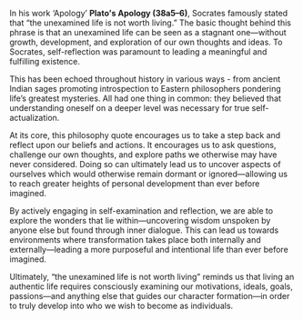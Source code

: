 In his work ‘Apology’ **Plato's Apology (38a5–6)**, Socrates famously stated that “the unexamined life is not worth living.” The basic thought behind this phrase is that an unexamined life can be seen as a stagnant one—without growth, development, and exploration of our own thoughts and ideas. To Socrates, self-reflection was paramount to leading a meaningful and fulfilling existence.

This has been echoed throughout history in various ways - from ancient Indian sages promoting introspection to Eastern philosophers pondering life’s greatest mysteries. All had one thing in common: they believed that understanding oneself on a deeper level was necessary for true self-actualization.

At its core, this philosophy quote encourages us to take a step back and reflect upon our beliefs and actions. It encourages us to ask questions, challenge our own thoughts, and explore paths we otherwise may have never considered. Doing so can ultimately lead us to uncover aspects of ourselves which would otherwise remain dormant or ignored—allowing us to reach greater heights of personal development than ever before imagined.

By actively engaging in self-examination and reflection, we are able to explore the wonders that lie within—uncovering wisdom unspoken by anyone else but found through inner dialogue. This can lead us towards environments where transformation takes place both internally and externally—leading a more purposeful and intentional life than ever before imagined.

Ultimately, “the unexamined life is not worth living” reminds us that living an authentic life requires consciously examining our motivations, ideals, goals, passions—and anything else that guides our character formation—in order to truly develop into who we wish to become as individuals.